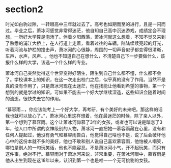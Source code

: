# section2

时光如白驹过隙，一转眼高中三年就过去了。高考也如期而至的进行，且是一闪而过。毕业之后，萧冰河感觉非常得迷茫，他自知自己高中沉迷游戏，成绩定会不理想，一所好大学算是泡汤了。伴着夕阳西落，萧冰河就这么想着，不知不觉又来到了熟悉的浦江大桥上，在人行道上走着，看着过往的车辆，陆陆续续亮起的灯光，听着河流与护栏的撞击声，萧冰河的心很静，周围的一切声音似乎都变得很清晰，车声，水声，风声...，他也不知道自己在想什么，不清楚自己下一步要做什么，该报什么样的大学，该选一个什么样的专业。

萧冰河自己突然觉得这个世界变得好陌生，陌生到自己什么都不懂，什么都不会了。学校课本上的知识，在这一次走出校门之后，似乎真的没有了作用。当然不是真的没有作用了，只是萧冰河现在太迷茫，他在找能让他看到希望的事物，第一个想到的就是学过的知识，可如果不能去一个好大学继续深造，这些知识会随着时间的流逝，很快失去它的作用。

“慕容雨...，你应该能考上一个好大学，再考研，有个美好的未来吧。那这样的话我也就可以放心了。”，萧冰河心里这样想着，他在最迷茫的时候，除了亲人以外，第一个想到了慕容雨。这个让萧冰河仰慕了3年的女孩，或者也可以说是暗恋了3年，他人口中所谓的女神级别的人物，萧冰河一直把她—慕容雨藏在心里，没有和任何人提起过，他没有勇气和慕容雨告白，他觉得自己啥也不是，说了后会破坏他心中的这份本就不多的美好，他也不敢和别人说自己喜欢慕容雨，他怕被人嘲笑，哪怕是别人的一句玩笑话，他也不能容忍。不是萧冰河小气，开不起玩笑，而只有这件事，绝对不行。慕容雨对于萧冰河来说，非常重要，在萧冰河眼中，慕容雨是他从出生到现在这18年以来，认识到第一个也是唯一一个无可挑剔的女孩。
